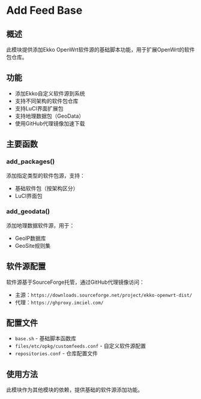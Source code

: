 # Add Feed Base

## 概述

此模块提供添加Ekko OpenWrt软件源的基础脚本功能，用于扩展OpenWrt的软件包仓库。

## 功能

- 添加Ekko自定义软件源到系统
- 支持不同架构的软件包仓库
- 支持LuCI界面扩展包
- 支持地理数据包（GeoData）
- 使用GitHub代理镜像加速下载

## 主要函数

### add_packages()
添加指定类型的软件包源，支持：
- 基础软件包（按架构区分）
- LuCI界面包

### add_geodata()
添加地理数据软件源，用于：
- GeoIP数据库
- GeoSite规则集

## 软件源配置

软件源基于SourceForge托管，通过GitHub代理镜像访问：
- 主源：`https://downloads.sourceforge.net/project/ekko-openwrt-dist/`
- 代理：`https://ghproxy.imciel.com/`

## 配置文件

- `base.sh` - 基础脚本函数库
- `files/etc/opkg/customfeeds.conf` - 自定义软件源配置
- `repositories.conf` - 仓库配置文件

## 使用方法

此模块作为其他模块的依赖，提供基础的软件源添加功能。